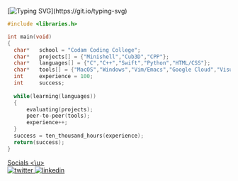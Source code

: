[![Typing SVG](https://readme-typing-svg.herokuapp.com?color=%23539BF5&size=40&center=true&multiline=true&width=900&lines=Hello+World+!)](https://git.io/typing-svg)

```C
#include <libraries.h>

int main(void)
{
  char*   school = "Codam Coding College";
  char*   projects[] = {"Minishell","Cub3D","CPP"};
  char*   languages[] = {"C","C++","Swift","Python","HTML/CSS"};
  char*   tools[] = {"MacOS","Windows","Vim/Emacs","Google Cloud","Visual Studio Code"};
  int     experience = 100;
  int     success;
  
  while(learning(languages)) 
  {
      evaluating(projects);
      peer-to-peer(tools);
      experience++;
  }
  success = ten_thousand_hours(experience);
  return(success);
}
```
<u> Socials <\u>  
[![twitter](https://img.shields.io/badge/-@swenne-313131?style=flat-square&labelColor=313131&logo=Twitter&logoColor=white&color=313131)](https://www.twitter.com/swenne/) 
[![linkedin](https://img.shields.io/badge/-@swenne-313131?style=flat-square&labelColor=313131&logo=LinkedIn&logoColor=white&color=313131)](https://www.linkedin.com/in/swenne/)
<!--
[![instagram](https://img.shields.io/badge/-@swenne-313131?style=flat-square&labelColor=313131&logo=instagram&logoColor=white&color=313131)](https://www.instagram.com/swenne/)
-->

<!--
<img align="left" src="https://64.media.tumblr.com/db9bbe5cd14d36dc000bbc1928377fbf/tumblr_odbpuanvPu1v6psivo1_500.gif" width="280" height="280">

<!--
### Hi there 👋  My name is Swenne.
<!--
- 🔭  I’m currently working on CPP_Piscine
- 🌱  I’m currently learning C++ Language
- 💬  Ask me about Libft, Printf projects
- 📫  How to reach me: swofferh (Codam/42)
- ⚡ Fun fact: Earth is not totally round. With an equadorial radius of 6378.1370km and a polar radius of 6356.7523km, 
the difference between both radius are: 21.3847km (13.3 miles). This is around  0.33%. So if you demand mathematical precision, the earth is not an sphere.

<!--
Student at [Codam Coding College](https://www.codam.nl)


Here are some ideas to get you started:

- 🔭 I’m currently working on ...
- 🌱 I’m currently learning ...
- 👯 I’m looking to collaborate on ...
- 🤔 I’m looking for help with ...
- 💬 Ask me about ...
- 📫 How to reach me: ...
- 😄 Pronouns: ...
- ⚡ Fun fact: ...
-->
